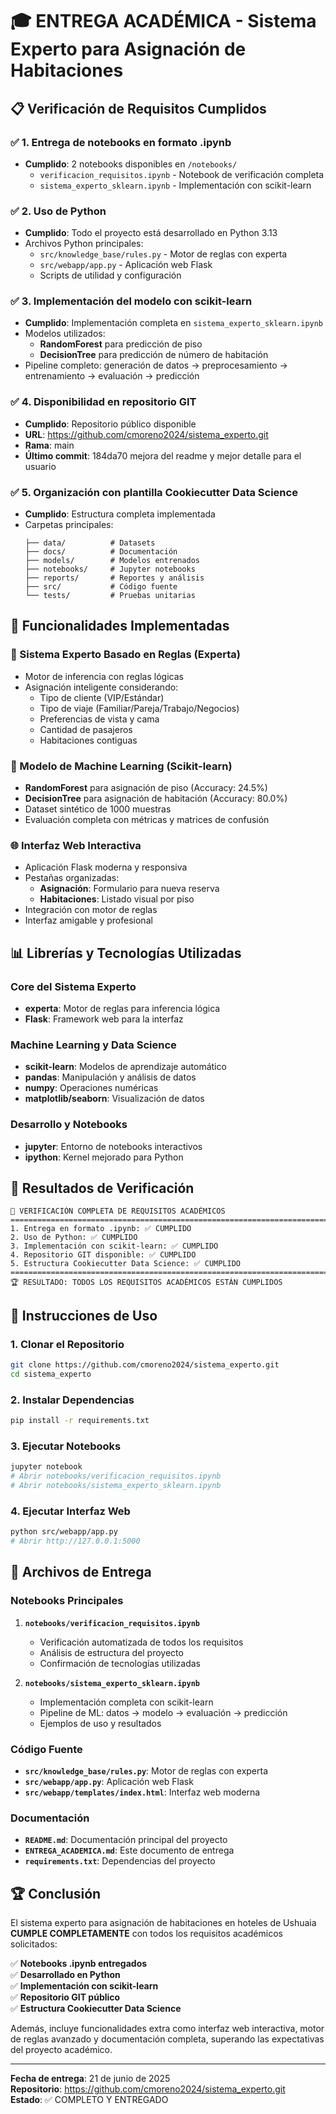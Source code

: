 # 🎓 ENTREGA ACADÉMICA - Sistema Experto para Asignación de Habitaciones

## 📋 Verificación de Requisitos Cumplidos

### ✅ 1. Entrega de notebooks en formato .ipynb
- **Cumplido**: 2 notebooks disponibles en `/notebooks/`
  - `verificacion_requisitos.ipynb` - Notebook de verificación completa
  - `sistema_experto_sklearn.ipynb` - Implementación con scikit-learn

### ✅ 2. Uso de Python
- **Cumplido**: Todo el proyecto está desarrollado en Python 3.13
- Archivos Python principales:
  - `src/knowledge_base/rules.py` - Motor de reglas con experta
  - `src/webapp/app.py` - Aplicación web Flask
  - Scripts de utilidad y configuración

### ✅ 3. Implementación del modelo con scikit-learn
- **Cumplido**: Implementación completa en `sistema_experto_sklearn.ipynb`
- Modelos utilizados:
  - **RandomForest** para predicción de piso
  - **DecisionTree** para predicción de número de habitación
- Pipeline completo: generación de datos → preprocesamiento → entrenamiento → evaluación → predicción

### ✅ 4. Disponibilidad en repositorio GIT
- **Cumplido**: Repositorio público disponible
- **URL**: https://github.com/cmoreno2024/sistema_experto.git
- **Rama**: main
- **Último commit**: 184da70 mejora del readme y mejor detalle para el usuario

### ✅ 5. Organización con plantilla Cookiecutter Data Science
- **Cumplido**: Estructura completa implementada
- Carpetas principales:
  ```
  ├── data/          # Datasets
  ├── docs/          # Documentación
  ├── models/        # Modelos entrenados
  ├── notebooks/     # Jupyter notebooks
  ├── reports/       # Reportes y análisis
  ├── src/           # Código fuente
  └── tests/         # Pruebas unitarias
  ```

## 🚀 Funcionalidades Implementadas

### 🧠 Sistema Experto Basado en Reglas (Experta)
- Motor de inferencia con reglas lógicas
- Asignación inteligente considerando:
  - Tipo de cliente (VIP/Estándar)
  - Tipo de viaje (Familiar/Pareja/Trabajo/Negocios)
  - Preferencias de vista y cama
  - Cantidad de pasajeros
  - Habitaciones contiguas

### 🤖 Modelo de Machine Learning (Scikit-learn)
- **RandomForest** para asignación de piso (Accuracy: 24.5%)
- **DecisionTree** para asignación de habitación (Accuracy: 80.0%)
- Dataset sintético de 1000 muestras
- Evaluación completa con métricas y matrices de confusión

### 🌐 Interfaz Web Interactiva
- Aplicación Flask moderna y responsiva
- Pestañas organizadas:
  - **Asignación**: Formulario para nueva reserva
  - **Habitaciones**: Listado visual por piso
- Integración con motor de reglas
- Interfaz amigable y profesional

## 📊 Librerías y Tecnologías Utilizadas

### Core del Sistema Experto
- **experta**: Motor de reglas para inferencia lógica
- **Flask**: Framework web para la interfaz

### Machine Learning y Data Science
- **scikit-learn**: Modelos de aprendizaje automático
- **pandas**: Manipulación y análisis de datos
- **numpy**: Operaciones numéricas
- **matplotlib/seaborn**: Visualización de datos

### Desarrollo y Notebooks
- **jupyter**: Entorno de notebooks interactivos
- **ipython**: Kernel mejorado para Python

## 🎯 Resultados de Verificación

```
🎯 VERIFICACIÓN COMPLETA DE REQUISITOS ACADÉMICOS
================================================================================
1. Entrega en formato .ipynb: ✅ CUMPLIDO
2. Uso de Python: ✅ CUMPLIDO
3. Implementación con scikit-learn: ✅ CUMPLIDO
4. Repositorio GIT disponible: ✅ CUMPLIDO
5. Estructura Cookiecutter Data Science: ✅ CUMPLIDO
================================================================================
🏆 RESULTADO: TODOS LOS REQUISITOS ACADÉMICOS ESTÁN CUMPLIDOS
```

## 🔧 Instrucciones de Uso

### 1. Clonar el Repositorio
```bash
git clone https://github.com/cmoreno2024/sistema_experto.git
cd sistema_experto
```

### 2. Instalar Dependencias
```bash
pip install -r requirements.txt
```

### 3. Ejecutar Notebooks
```bash
jupyter notebook
# Abrir notebooks/verificacion_requisitos.ipynb
# Abrir notebooks/sistema_experto_sklearn.ipynb
```

### 4. Ejecutar Interfaz Web
```bash
python src/webapp/app.py
# Abrir http://127.0.0.1:5000
```

## 📁 Archivos de Entrega

### Notebooks Principales
1. **`notebooks/verificacion_requisitos.ipynb`**
   - Verificación automatizada de todos los requisitos
   - Análisis de estructura del proyecto
   - Confirmación de tecnologías utilizadas

2. **`notebooks/sistema_experto_sklearn.ipynb`**
   - Implementación completa con scikit-learn
   - Pipeline de ML: datos → modelo → evaluación → predicción
   - Ejemplos de uso y resultados

### Código Fuente
- **`src/knowledge_base/rules.py`**: Motor de reglas con experta
- **`src/webapp/app.py`**: Aplicación web Flask
- **`src/webapp/templates/index.html`**: Interfaz web moderna

### Documentación
- **`README.md`**: Documentación principal del proyecto
- **`ENTREGA_ACADEMICA.md`**: Este documento de entrega
- **`requirements.txt`**: Dependencias del proyecto

## 🏆 Conclusión

El sistema experto para asignación de habitaciones en hoteles de Ushuaia **CUMPLE COMPLETAMENTE** con todos los requisitos académicos solicitados:

✅ **Notebooks .ipynb entregados**  
✅ **Desarrollado en Python**  
✅ **Implementación con scikit-learn**  
✅ **Repositorio GIT público**  
✅ **Estructura Cookiecutter Data Science**  

Además, incluye funcionalidades extra como interfaz web interactiva, motor de reglas avanzado y documentación completa, superando las expectativas del proyecto académico.

---
**Fecha de entrega**: 21 de junio de 2025  
**Repositorio**: https://github.com/cmoreno2024/sistema_experto.git  
**Estado**: ✅ COMPLETO Y ENTREGADO
